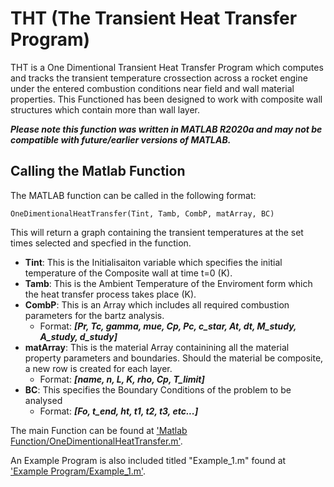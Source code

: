 # THT (The Transient Heat Transfer Program)
THT is a One Dimentional Transient Heat Transfer Program which computes and tracks the transient temperature crossection across a rocket engine under the entered combustion conditions near field and wall material properties. This Functioned has been designed to work with composite wall structures which contain more than wall layer.

***Please note this function was written in MATLAB R2020a and may not be compatible with future/earlier versions of MATLAB.***

## Calling the Matlab Function
The MATLAB function can be called in the following format:
```
OneDimentionalHeatTransfer(Tint, Tamb, CombP, matArray, BC)
```
This will return a graph containing the transient temperatures at the set times selected and specfied in the function.

- **Tint**:  This is the Initialisaiton variable which specifies the initial temperature of the Composite wall at time t=0 (K).
- **Tamb**:  This is the Ambient Temperature of the Enviroment form which the heat transfer process takes place  (K).
- **CombP**: This is an Array which includes all required combustion parameters for the bartz analysis.
  - Format: ***[Pr, Tc, gamma, mue, Cp, Pc, c_star, At, dt, M_study, A_study, d_study]***
- **matArray**: This is the material Array containining all the material property parameters and boundaries. Should the material be composite, a new row is created for each layer.
  - Format: ***[name, n, L, K, rho, Cp, T_limit]***
- **BC**: This specifies the Boundary Conditions of the problem to be analysed
  - Format: ***[Fo, t_end, ht, t1, t2, t3, etc...]***

The main Function can be found at ['Matlab Function/OneDimentionalHeatTransfer.m'](Matlab%20Function/OneDimentionalHeatTransfer.m).

An Example Program is also included titled "Example_1.m" found at ['Example Program/Example_1.m'](Example%20Program/Untitled2.m).


